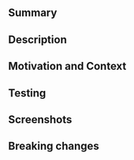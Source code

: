 <!--
The title SHOULD follow the conventional commit format too (so it will automatically be defined
in the squash), e.g. `chore: update dev dependencies`
-->

## Summary

<!--
Provide a general summary of your changes here.

Add a JIRA task with the identifier of your project between brackets so Github can load it,
for instance [JIR-123].

If suggesting a new feature or change (`feat`), please discuss it in an issue first.
If fixing a bug, there should be an issue describing it with steps to reproduce.
-->

## Description

<!--
Describe your changes in detail if necessary.
-->

## Motivation and Context

<!--
Why is this change required?
What problem does it solve?
-->

## Testing

<!--
Describe in detail how you tested your changes if applicable.
Include details of your testing environment, and the tests you ran to.
Define how your change affects other areas of the code, etc.
-->

## Screenshots

<!--
Add screenshots that describe the change if necessary. One image is worth a thousand words.
-->

## Breaking changes

<!--
Enumerate the changes that break backwards compatibility and define a migration plan.
For example:
- An API change that require consumers to adapt to it
- A local environment change that require developers to perform manual steps so they can continue working
-->
